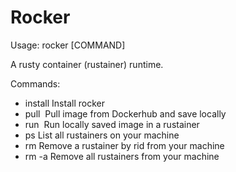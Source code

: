 # Rocker

Usage: rocker [COMMAND] <options>

A rusty container (rustainer) runtime.

Commands:

- install      Install rocker
- pull <img>   Pull image from Dockerhub and save locally
- run <img>    Run locally saved image in a rustainer
- ps           List all rustainers on your machine
- rm <rid>     Remove a rustainer by rid from your machine
- rm -a        Remove all rustainers from your machine